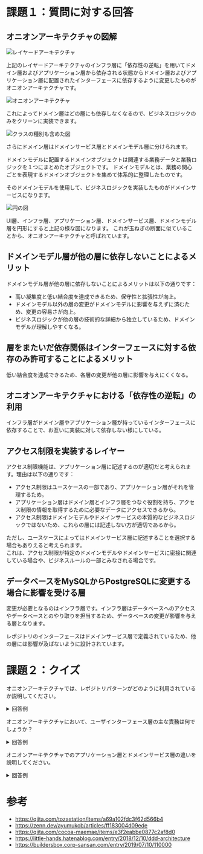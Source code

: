 # 課題１：質問に対する回答
## オニオンアーキテクチャの図解

![レイヤードアーキテクチャ](https://qiita-image-store.s3.amazonaws.com/0/192927/a1d81d9b-918e-acdb-987f-56598711e5f5.png)

上記のレイヤードアーキテクチャのインフラ層に「依存性の逆転」を用いてドメイン層およびアプリケーション層から依存される状態からドメイン層およびアプリケーション層に配置されたインターフェースに依存するように変更したものがオニオンアーキテクチャです。


![オニオンアーキテクチャ](https://cdn-ak.f.st-hatena.com/images/fotolife/l/little_hands/20190726/20190726070231.png)

これによってドメイン層はどの層にも依存しなくなるので、ビジネスロジックのみをクリーンに実装できます。

![クラスの種別も含めた図](https://qiita-user-contents.imgix.net/https%3A%2F%2Fqiita-image-store.s3.ap-northeast-1.amazonaws.com%2F0%2F55214%2F78c97b37-a4b7-f432-6e1f-9b616a5d3a8f.png?ixlib=rb-4.0.0&auto=format&gif-q=60&q=75&s=6fa95466d510c127a573f30983cc3b3d)

さらにドメイン層はドメインサービス層とドメインモデル層に分けられます。

ドメインモデルに配置するドメインオブジェクトは関連する業務データと業務ロジックを１つにまとめたオブジェクトです。
ドメインモデルとは、業務の関心ごとを表現するドメインオブジェクトを集めて体系的に整理したものです。

そのドメインモデルを使用して、ビジネスロジックを実装したものがドメインサービスになります。

![円の図](https://cdn-ak.f.st-hatena.com/images/fotolife/a/ad-sho-loko/20190708/20190708032125.png)

UI層、インフラ層、アプリケーション層、ドメインサービス層、ドメインモデル層を円形にすると上記の様な図になります。
これが玉ねぎの断面に似ていることから、オニオンアーキテクチャと呼ばれています。

## ドメインモデル層が他の層に依存しないことによるメリット

ドメインモデル層が他の層に依存しないことによるメリットは以下の通りです：

* 高い凝集度と低い結合度を達成できるため、保守性と拡張性が向上。
* ドメインモデル以外の層の変更がドメインモデルに影響を与えずに済むため、変更の容易さが向上。
* ビジネスロジックが他の層の技術的な詳細から独立しているため、ドメインモデルが理解しやすくなる。

## 層をまたいだ依存関係はインターフェースに対する依存のみ許可することによるメリット

低い結合度を達成できるため、各層の変更が他の層に影響を与えにくくなる。

## オニオンアーキテクチャにおける「依存性の逆転」の利用

インフラ層がドメイン層やアプリケーション層が持っているインターフェースに依存することで、お互いに実装に対して依存しない様にしている。

## アクセス制限を実装するレイヤー

アクセス制限機能は、アプリケーション層に記述するのが適切だと考えられます。理由は以下の通りです：

* アクセス制限はユースケースの一部であり、アプリケーション層がそれを管理するため。
* アプリケーション層はドメイン層とインフラ層をつなぐ役割を持ち、アクセス制限の情報を取得するために必要なデータにアクセスできるから。
* アクセス制限はドメインモデルやドメインサービスの本質的なビジネスロジックではないため、これらの層には記述しない方が適切であるから。

ただし、ユースケースによってはドメインサービス層に記述することを選択する場合もありえると考えられます。  
これは、アクセス制限が特定のドメインモデルやドメインサービスに密接に関連している場合や、ビジネスルールの一部とみなされる場合です。

## データベースをMySQLからPostgreSQLに変更する場合に影響を受ける層

変更が必要となるのはインフラ層です。インフラ層はデータベースへのアクセスやデータベースとのやり取りを担当するため、データベースの変更が影響を与える層となります。

レポジトリのインターフェースはドメインサービス層で定義されているため、他の層には影響が及ばないように設計されています。

# 課題２：クイズ

オニオンアーキテクチャでは、レポジトリパターンがどのように利用されているか説明してください。

<details>
<summary>回答例</summary>
オニオンアーキテクチャでは、レポジトリパターンがデータアクセスの抽象化と具体的な実装の分離に利用されています。ドメインサービス層では、レポジトリインターフェースが定義され、ドメインモデルとのやりとり(find,saveなど)に使用されます。一方、インフラ層では、具体的なデータアクセス技術（データベースやAPIなど）を用いて、レポジトリインターフェースの実装が行われます。このように、レポジトリパターンを使用することで、ドメインサービス層とインフラ層を疎結合に保ち、技術的な詳細がドメインロジックに影響を与えないようにします。
</details>

オニオンアーキテクチャにおいて、ユーザインターフェース層の主な責務は何でしょうか？

<details>
<summary>回答例</summary>
* ユーザーとのインタラクションを管理し、ユーザーからの入力を受け取ることアプリケーション層に伝達すること
* アプリケーション層から受け取ったデータを適切な形式で表示すること
</details>

オニオンアーキテクチャでのアプリケーション層とドメインサービス層の違いを説明してください。

<details>
<summary>回答例</summary>
オニオンアーキテクチャにおいて、アプリケーション層はユースケースやワークフローを管理する責務があり、ユーザインターフェース層からのリクエストを処理し、適切なドメインサービスやドメインモデルを呼び出してタスクを実行します。一方、ドメインサービス層は、ドメインモデルに属さないが、ビジネスロジックに関連する処理を行う役割があります。ドメインサービス層はドメインモデル層と連携し、ドメインモデルが持つべきでないビジネスロジックを担当することで、ドメインモデルの凝集度を高める役割を果たします。このように、アプリケーション層はユースケースの管理に焦点を当て、ドメインサービス層はビジネスロジックの実装に焦点を当てています。
</details>


# 参考

* https://qiita.com/tozastation/items/a69a102fdc3f62d566b4
* https://zenn.dev/ayumukob/articles/ff183004d09ede
* https://qiita.com/cocoa-maemae/items/e3f2eabbe0877c2af8d0
* https://little-hands.hatenablog.com/entry/2018/12/10/ddd-architecture
* https://buildersbox.corp-sansan.com/entry/2019/07/10/110000